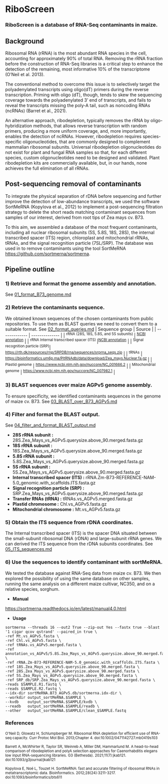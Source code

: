 # RiboScreen

### RiboScreen is a database of RNA-Seq contaminants in maize.

## Background
Ribosomal RNA (rRNA) is the most abundant RNA species in the cell, accounting for approximately 90% of total RNA. Removing the rRNA fraction before the construction of RNA-Seq libraries is a critical step to enhance the detection of the remaining, most informative 10% of the transcriptome (O’Neil et al. 2013).

The conventional method to overcome this issue is to selectively target the polyadenylated transcripts using oligo(dT) primers during the reverse transcription. Priming with oligo (dT), though, tends to skew the sequencing coverage towards the polyadenylated 3’ end of transcripts, and fails to reveal the transcripts missing the poly-A tail, such as noncoding RNAs (ncRNAs) (Barret et al., 2021).

An alternative approach, ribodepletion, typically removes the rRNA by oligo-hybridization methods, that allows reverse transcription with random primers, producing a more uniform coverage, and, more importantly, enables the detection of ncRNAs. However, ribodepletion requires species-specific oligonucleotides, that are commonly designed to complement mammalian ribosomal subunits. Universal ribodepletion oligonucleotides do not exist for plant and fungal RNA samples so that, for each different species, custom oligonucleotides need to be designed and validated. Plant ribodepletion kits are commercially available, but, in our hands, none achieves the full elimination of all rRNAs.

## Post-sequencing removal of contaminants
To integrate the physical separation of rDNA before sequencing and further improve the detection of low-abundance transcripts, we used the software SortMeRNA (Kopylova et al., 2012) to implement a post-sequencing filtration strategy to delete the short reads matching contaminant sequences from samples of our interest, derived from root tips of Zea mays cv. B73. 

To this aim, we assembled a database of the most frequent contaminants, including all nuclear ribosomal subunits (5S, 5.8S, 18S, 28S), the internal transcribed spacer (ITS) region, chloroplast and mitochondrial rRNAs, tRNAs, and the signal recognition particle (7SL/SRP). The database was used in to remove contaminants using the tool SortMeRNA https://github.com/sortmerna/sortmerna.

## Pipeline outline
### 1) Retrieve and format the genome assembly and annotation.
See [01_format_B73_genome.md](https://github.com/lconcia/RiboScreen/blob/main/01_format_B73_genome.md)
### 2) Retrieve the contaminants sequence.
We obtained known sequences of the chosen contaminants from public repositories.
To use them as BLAST queries we need to convert them to a suitable format. See [02_format_queries.md](https://github.com/lconcia/RiboScreen/blob/main/02_format_queries.md)
| Sequence group | Source |
| ------------- | -------------- |
| <sup>rRNA (28S, 18S, 5.8S, and 5S subunits) </sup>| <sup>[NCBI annotation](https://github.com/lconcia/RiboScreen/blob/main/01_format_B73_genome.md#annotation-formatting)</sup> |
| <sup>rRNA Internal transcribed spacer (ITS) </sup> |<sup>[NCBI annotation](https://github.com/lconcia/RiboScreen/blob/main/01_format_B73_genome.md#annotation-formatting)</sup> |
| <sup>Signal recognition particle (SRP)</sup>| <sup>https://rth.dk/resources/rnp/SRPDB/rna/sequences/srprna_seqs.zip</sup>  |
| <sup>tRNAs</sup> | <sup>https://bioinformatics.um6p.ma/PltRNAdb/data/download/Zea_mays.Nuclear.fa.gz </sup>  |
| <sup>Plastid genome</sup> | <sup>https://www.ncbi.nlm.nih.gov/nuccore/NC_001666.2</sup>   |
| <sup>Mitochondrial genome</sup> | <sup>https://www.ncbi.nlm.nih.gov/nuccore/NC_007982.1</sup>  |

### 3) BLAST sequences over maize AGPv5 genome assembly.
To ensure specificity, we identified contaminants sequences in the genome of maize cv. B73.
See [03_BLAST_over_B73_AGPv5.md](https://github.com/lconcia/RiboScreen/blob/main/03_BLAST_over_B73_AGPv5.md) 
### 4)  Filter and format the BLAST output.
See [04_filter_and_format_BLAST_output.md](https://github.com/lconcia/RiboScreen/blob/main/04_filter_and_format_BLAST_output.md)

* **28S rRNA subunit :** 28S.Zea_Mays_vs_AGPv5.querysize.above_90.merged.fasta.gz
* **18S rRNA subunit :** 18S.Zea_Mays_vs_AGPv5.querysize.above_90.merged.fasta.gz
* **5.8S rRNA subunit :** 5.8S.Zea_Mays_vs_AGPv5.querysize.above_90.merged.fasta.gz
* **5S rRNA subunit :** 5S.Zea_Mays_vs_AGPv5.querysize.above_90.merged.fasta.gz
* **Internal transcribed spacer (ITS) :** rRNA.Zm-B73-REFERENCE-NAM-5.0_genomic.with_scaffolds.ITS.fasta.gz
* **Signal recognition particle (SRP) :** SRP.Zea_Mays_vs_AGPv5.querysize.above_90.merged.fasta.gz
* **Transfer RNAs (tRNA) :** tRNAs.vs_AGPv5.merged.fasta.gz
* **Plastid chromosome :** Chl.vs_AGPv5.fasta.gz
* **Mitochondrial chromosome :** Mt.vs_AGPv5.fasta.gz

### 5) Obtain the ITS sequence from rDNA coordinates.
The Internal transcribed spacer (ITS) is the spacer DNA situated between the small-subunit ribosomal DNA (rDNA) and large-subunit rRNA genes.
We can derived the ITS sequence from the rDNA subunits coordinates. See [05_ITS_sequences.md](https://github.com/lconcia/RiboScreen/blob/main/05_ITS_sequences.md)

### 6) Use the sequences to identify contaminant with sortMeRNA.
We tested the database against RNA-Seq data from maize cv. B73. We then explored the possibility of using the same database on other samples, running the same analysis on a different maize cultivar, NC350, and on a relative species, sorghum. 

*  **Manual**
  
https://sortmerna.readthedocs.io/en/latest/manual4.0.html

*  **Usage**
  
```
sortmerna --threads 16 --out2 True --zip-out Yes --fastx true --blast '1 cigar qcov qstrand' --paired_in true \
-ref Mt.vs_AGPv5.fasta \
-ref Chl.vs_AGPv5.fasta \
-ref tRNAs.vs_AGPv5.merged.fasta \
-ref annotation_vs_AGPv5/5.8S.Zea_Mays_vs_AGPv5.querysize.above_90.merged.fasta \
-ref rRNA.Zm-B73-REFERENCE-NAM-5.0_genomic.with_scaffolds.ITS.fasta \
-ref 18S.Zea_Mays_vs_AGPv5.querysize.above_90.merged.fasta \
-ref 28S.Zea_Mays_vs_AGPv5.querysize.above_90.merged.fasta \
-ref 5S.Zea_Mays_vs_AGPv5.querysize.above_90.merged.fasta \
-ref SRP_db/SRP.Zea_Mays_vs_AGPv5.querysize.above_90.merged.fasta \
-reads $SAMPLE.R1.fastq \
-reads $SAMPLE.R2.fastq \
--idx-dir sortMeRNA.B73_AGPv5.db/sortmerna.idx-dir \
--workdir output_sortMeRNA.$SAMPLE \
--kvdb    output_sortMeRNA.$SAMPLE/kvdb \
--readb   output_sortMeRNA.$SAMPLE/readb \
--other   output_sortMeRNA.$SAMPLE/clean_$SAMPLE.fastq
```

### References

<sub>O'Neil D, Glowatz H, Schlumpberger M. Ribosomal RNA depletion for efficient use of RNA-seq capacity. Curr Protoc Mol Biol. 2013;Chapter 4. doi:10.1002/0471142727.mb0419s103</sub>

<sub>Barrett A, McWhirter R, Taylor SR, Weinreb A, Miller DM, Hammarlund M. A head-to-head comparison of ribodepletion and polyA selection approaches for Caenorhabditis elegans low input RNA-sequencing libraries. G3 (Bethesda). 2021;11(7):jkab121. doi:10.1093/g3journal/jkab121</sub> 

<sub>Kopylova E, Noé L, Touzet H. SortMeRNA: fast and accurate filtering of ribosomal RNAs in metatranscriptomic data. Bioinformatics. 2012;28(24):3211-3217. doi:10.1093/bioinformatics/bts611</sub>
 
